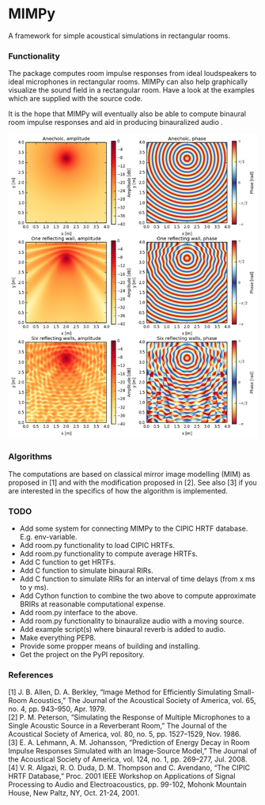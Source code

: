 MIMPy
=====

A framework for simple acoustical simulations in rectangular rooms.

### Functionality
The package computes room impulse responses from ideal loudspeakers to ideal microphones in rectangular rooms. MIMPy can also help graphically visualize the sound field in a rectangular room. Have a look at the examples which are supplied with the source code.

It is the hope that MIMPy will eventually also be able to compute binaural room impulse responses and aid in producing binauralized audio   .

![Example of sound field visualization](/images/field_plot.png)

### Algorithms
The computations are based on classical mirror image modelling (MIM) as proposed in [1] and with the modification proposed in [2]. See also [3] if you are interested in the specifics of how the algorithm is implemented.

### TODO
* Add some system for connecting MIMPy to the CIPIC HRTF database. E.g. env-variable.
* Add room.py functionality to load CIPIC HRTFs.
* Add room.py functionality to compute average HRTFs.
* Add C function to get HRTFs.
* Add C function to simulate binaural RIRs.
* Add C function to simulate RIRs for an interval of time delays (from x ms to y ms).
* Add Cython function to combine the two above to compute approximate BRIRs at reasonable computational expense.
* Add room.py interface to the above.
* Add room.py functionality to binauralize audio with a moving source.
* Add example script(s) where binaural reverb is added to audio.
* Make everything PEP8.
* Provide some propper means of building and installing.
* Get the project on the PyPI repository.

### References
[1] J. B. Allen, D. A. Berkley, “Image Method for Efficiently Simulating Small-Room Acoustics,” The Journal of the Acoustical Society of America, vol. 65, no. 4, pp. 943–950, Apr. 1979.  
[2] P. M. Peterson, “Simulating the Response of Multiple Microphones to a Single Acoustic Source in a Reverberant Room,” The Journal of the Acoustical Society of America, vol. 80, no. 5, pp. 1527–1529, Nov. 1986.  
[3] E. A. Lehmann, A. M. Johansson, “Prediction of Energy Decay in Room Impulse Responses Simulated with an Image-Source Model,” The Journal of the Acoustical Society of America, vol. 124, no. 1, pp. 269–277, Jul. 2008.  
[4] V. R. Algazi, R. O. Duda, D. M. Thompson and C. Avendano, “The CIPIC HRTF Database,” Proc. 2001 IEEE Workshop on Applications of Signal Processing to Audio and Electroacoustics, pp. 99-102, Mohonk Mountain House, New Paltz, NY, Oct. 21-24, 2001.
